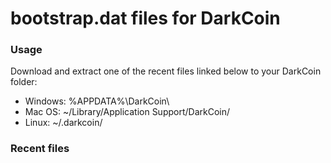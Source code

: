# bootstrap.dat files for DarkCoin

### Usage

Download and extract one of the recent files linked below to your DarkCoin folder:
- Windows: %APPDATA%\DarkCoin\
- Mac OS: ~/Library/Application Support/DarkCoin/
- Linux: ~/.darkcoin/

### Recent files

